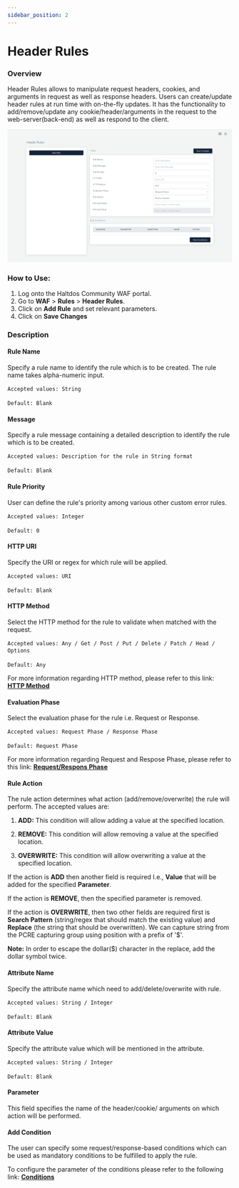 ```yaml
---
sidebar_position: 2
---
```


# Header Rules

### Overview 
Header Rules allows to manipulate request headers, cookies, and arguments in request as well as response headers. Users can create/update header rules at run time with on-the-fly updates. It has the functionality to add/remove/update any cookie/header/arguments in the request to the web-server(back-end) as well as respond to the client.
   
![header rules](/img/ce-waf/docs/header_rules.png)
   
### How to Use:
1. Log onto the Haltdos Community WAF portal.
2. Go to **WAF** > **Rules** > **Header Rules**.
3. Click on **Add Rule** and set relevant parameters.
4. Click on **Save Changes**

### Description

#### Rule Name

Specify a rule name to identify the rule which is to be created. The rule name takes alpha-numeric input.

    Accepted values: String

    Default: Blank  

#### Message

Specify a rule message containing a detailed description to identify the rule which is to be created.

    Accepted values: Description for the rule in String format

    Default: Blank  

#### Rule Priority

User can define the rule's priority among various other custom error rules.

    Accepted values: Integer 

    Default: 0  

#### HTTP URI

Specify the URI or regex for which rule will be applied. 

    Accepted values: URI 

    Default: Blank  

#### HTTP Method

Select the HTTP method for the rule to validate when matched with the request.

    Accepted values: Any / Get / Post / Put / Delete / Patch / Head / Options 

    Default: Any
  
For more information regarding HTTP method, please refer to this link: [**HTTP Method**](https://developer.mozilla.org/en-US/docs/Web/HTTP/Methods) 

#### Evaluation Phase

Select the evaluation phase for the rule i.e. Request or Response.

    Accepted values: Request Phase / Response Phase 

    Default: Request Phase  

For more information regarding Request and Respose Phase, please refer to this link: [**Request/Respons Phase**](/community/waf/rules/)

#### Rule Action
The rule action determines what action (add/remove/overwrite) the rule will perform. The accepted values are:

1) **ADD:** This condition will allow adding a value at the specified location.

2) **REMOVE:** This condition will allow removing a value at the specified location.

3) **OVERWRITE:** This condition will allow overwriting a value at the specified location.

If the action is **ADD** then another field is required I.e., **Value** that will be added for the specified **Parameter**.

If the action is **REMOVE**, then the specified parameter is removed.

If the action is **OVERWRITE**, then two other fields are required first is **Search Pattern** (string/regex that should match the existing value) and **Replace** (the string that should be overwritten). We can capture string from the PCRE capturing group using position with a prefix of '$'. 

**Note:** In order to escape the dollar($) character in the replace, add the dollar symbol twice.

#### Attribute Name

Specify the attribute name which need to add/delete/overwrite with rule.

    Accepted values: String / Integer

    Default: Blank  

#### Attribute Value

Specify the attribute value which will be mentioned in the attribute.

    Accepted values: String / Integer

    Default: Blank  

#### Parameter

This field specifies the name of the header/cookie/ arguments on which action will be performed.

#### Add Condition

The user can specify some request/response-based conditions which can be used as mandatory conditions to be fulfilled to apply the rule.

To configure the parameter of the conditions please refer to the following link: [**Conditions**](/community/docs/waf/rules/conditions)

